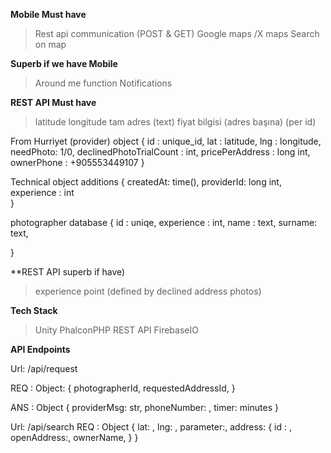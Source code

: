 **Mobile Must have**
> Rest api communication (POST & GET)
> Google maps /X maps
> Search on map


**Superb if we have Mobile**
> Around me function
> Notifications

**REST API Must have**
> latitude
> longitude
> tam adres (text)
> fiyat bilgisi (adres başına) (per id)


From Hurriyet (provider) object
{
	id : unique_id,
	lat : latitude, 
	lng : longitude,
	needPhoto: 1/0,
	declinedPhotoTrialCount : int, 
	pricePerAddress : long int, 
	ownerPhone : +905553449107
}

Technical object additions
{
	createdAt: time(),
	providerId: long int,
	experience : int	
}


photographer database
{
	id : uniqe,
	experience : int,
	name : text, 
	surname: text,

}



**REST API superb if have)
> experience point (defined by declined address photos)


**Tech Stack**
> Unity 
> PhalconPHP REST API
> FirebaseIO





**API Endpoints**

Url:  /api/request

REQ : Object: 
{
	photographerId,
	requestedAddressId,
}

ANS :  Object {
	providerMsg: str,
	phoneNumber: ,
	timer: minutes
}


Url: /api/search
REQ : 
Object {
	lat: ,
	lng: , 
	parameter:,
	address: {
		id : ,
		openAddress:,
		ownerName,
	} 
}



